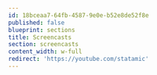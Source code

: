 ```yaml
---
id: 18bceaa7-64fb-4587-9e0e-b52e8de52f8e
published: false
blueprint: sections
title: Screencasts
section: screencasts
content_width: w-full
redirect: 'https://youtube.com/statamic'
---
```

